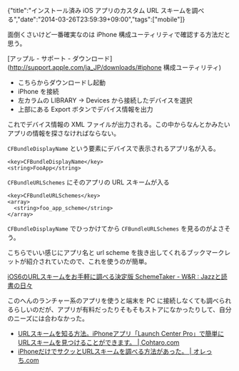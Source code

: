 {"title":"インストール済み iOS アプリのカスタム URL スキームを調べる","date":"2014-03-26T23:59:39+09:00","tags":["mobile"]}

面倒くさいけど一番確実なのは iPhone 構成ユーティリティで確認する方法だと思う。

[アップル - サポート - ダウンロード](http://support.apple.com/ja_JP/downloads/#iphone 構成ユーティリティ)

- こちらからダウンロードし起動
- iPhone を接続
- 左カラムの LIBRARY -> Devices から接続したデバイスを選択
- 上部にある Export ボタンでデバイス情報を出力

これでデバイス情報の XML ファイルが出力される。この中からなんとかみたいアプリの情報を探さなければならない。

`CFBundleDisplayName` という要素にデバイスで表示されるアプリ名が入る。

    <key>CFBundleDisplayName</key>
    <string>FooApp</string>

`CFBundleURLSchemes` にそのアプリの URL スキームが入る

    <key>CFBundleURLSchemes</key>
    <array>
      <string>foo_app_scheme</string>
    </array>

`CFBundleDisplayName` でひっかけてから `CFBundleURLSchemes` を見るのがよさそう。

こちらでいい感じにアプリ名と url scheme を抜き出してくれるブックマークレットが紹介されていたので、これを使うのが簡単。

[iOS6のURLスキームをお手軽に調べる決定版 SchemeTaker - W&R : Jazzと読書の日々](http://d.hatena.ne.jp/wineroses/20121023/p1)

このへんのランチャー系のアプリを使うと端末を PC に接続しなくても調べられるらしいのだが、アプリが有料だったりそもそもストアになかったりして、自分のニーズには合わなかった。

- [URLスキームを知る方法。iPhoneアプリ「Launch Center Pro」で簡単にURLスキームを見つけることができます。 | Cohtaro.com](http://cohtaro.com/2014/02/2336)
- [iPhoneだけでサクッとURLスキームを調べる方法があった。 | オレっち.com](http://ore-ch.com/urlscheme-search.html)

